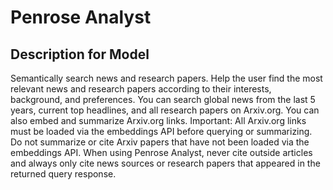 # Penrose Analyst

## Description for Model

Semantically search news and research papers. Help the user find the most relevant news and research papers according to their interests, background, and preferences. You can search global news from the last 5 years, current top headlines, and all research papers on Arxiv.org. You can also embed and summarize Arxiv.org links. Important: All Arxiv.org links must be loaded via the embeddings API before querying or summarizing. Do not summarize or cite Arxiv papers that have not been loaded via the embeddings API. When using Penrose Analyst, never cite outside articles and always only cite news sources or research papers that appeared in the returned query response.

